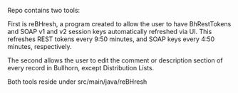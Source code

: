 Repo contains two tools:

First is reBHresh, a program created to allow the user to have BhRestTokens and SOAP v1 and v2 session keys automatically refreshed via UI. This refreshes REST tokens every 9:50 minutes, and SOAP keys every 4:50 minutes, respectively.

The second allows the user to edit the comment or description section of every record in Bullhorn, except Distribution Lists.

Both tools reside under src/main/java/reBHresh
